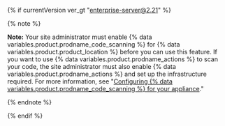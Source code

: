 {% if currentVersion ver_gt "enterprise-server@2.21" %}

{% note %}

**Note:** Your site administrator must enable {% data variables.product.prodname_code_scanning %} for {% data variables.product.product_location %} before you can use this feature. If you want to use {% data variables.product.prodname_actions %} to scan your code, the site administrator must also enable {% data variables.product.prodname_actions %} and set up the infrastructure required. For more information, see "[Configuring {% data variables.product.prodname_code_scanning %} for your appliance](/enterprise/admin/configuration/configuring-code-scanning-for-your-appliance)."

{% endnote %}

{% endif %}
